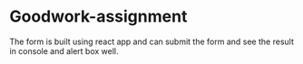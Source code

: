 # Goodwork-assignment
The form is built using react app and can submit the form and see the result in console and alert box well.
